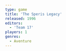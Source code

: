 ```yaml
---
type: game
title: 'The Speris Legacy'
released: 1996
editors: 
  - 'Team 17'
players: 1
genres:
  - Aventure
---
```

